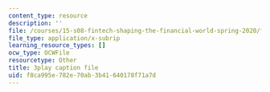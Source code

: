 ```yaml
---
content_type: resource
description: ''
file: /courses/15-s08-fintech-shaping-the-financial-world-spring-2020/f8ca995e782e70ab3b41640178f71a7d_LaP0Ut84GzI.srt
file_type: application/x-subrip
learning_resource_types: []
ocw_type: OCWFile
resourcetype: Other
title: 3play caption file
uid: f8ca995e-782e-70ab-3b41-640178f71a7d
---
```

